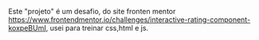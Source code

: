 Este "projeto" é um desafio, do site fronten mentor https://www.frontendmentor.io/challenges/interactive-rating-component-koxpeBUmI, usei para treinar css,html e js.
